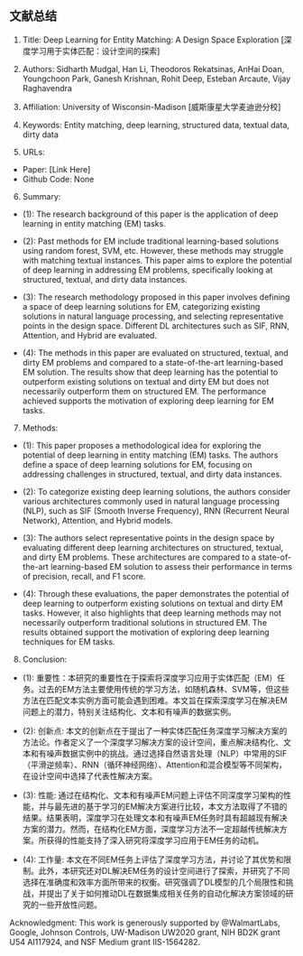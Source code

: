 ## 文献总结




1. Title: Deep Learning for Entity Matching: A Design Space Exploration [深度学习用于实体匹配：设计空间的探索]

2. Authors: Sidharth Mudgal, Han Li, Theodoros Rekatsinas, AnHai Doan, Youngchoon Park, Ganesh Krishnan, Rohit Deep, Esteban Arcaute, Vijay Raghavendra

3. Affiliation: University of Wisconsin-Madison [威斯康星大学麦迪逊分校]

4. Keywords: Entity matching, deep learning, structured data, textual data, dirty data

5. URLs: 
- Paper: [Link Here]
- Github Code: None

6. Summary: 

- (1): The research background of this paper is the application of deep learning in entity matching (EM) tasks.
 
- (2): Past methods for EM include traditional learning-based solutions using random forest, SVM, etc. However, these methods may struggle with matching textual instances. This paper aims to explore the potential of deep learning in addressing EM problems, specifically looking at structured, textual, and dirty data instances.
 
- (3): The research methodology proposed in this paper involves defining a space of deep learning solutions for EM, categorizing existing solutions in natural language processing, and selecting representative points in the design space. Different DL architectures such as SIF, RNN, Attention, and Hybrid are evaluated.
 
- (4): The methods in this paper are evaluated on structured, textual, and dirty EM problems and compared to a state-of-the-art learning-based EM solution. The results show that deep learning has the potential to outperform existing solutions on textual and dirty EM but does not necessarily outperform them on structured EM. The performance achieved supports the motivation of exploring deep learning for EM tasks.
7. Methods:

- (1): This paper proposes a methodological idea for exploring the potential of deep learning in entity matching (EM) tasks. The authors define a space of deep learning solutions for EM, focusing on addressing challenges in structured, textual, and dirty data instances.

- (2): To categorize existing deep learning solutions, the authors consider various architectures commonly used in natural language processing (NLP), such as SIF (Smooth Inverse Frequency), RNN (Recurrent Neural Network), Attention, and Hybrid models.

- (3): The authors select representative points in the design space by evaluating different deep learning architectures on structured, textual, and dirty EM problems. These architectures are compared to a state-of-the-art learning-based EM solution to assess their performance in terms of precision, recall, and F1 score.

- (4): Through these evaluations, the paper demonstrates the potential of deep learning to outperform existing solutions on textual and dirty EM tasks. However, it also highlights that deep learning methods may not necessarily outperform traditional solutions in structured EM. The results obtained support the motivation of exploring deep learning techniques for EM tasks.





8. Conclusion:

- (1): 重要性：本研究的重要性在于探索将深度学习应用于实体匹配（EM）任务。过去的EM方法主要使用传统的学习方法，如随机森林、SVM等，但这些方法在匹配文本实例方面可能会遇到困难。本文旨在探索深度学习在解决EM问题上的潜力，特别关注结构化、文本和有噪声的数据实例。

- (2): 创新点: 本文的创新点在于提出了一种实体匹配任务深度学习解决方案的方法论。作者定义了一个深度学习解决方案的设计空间，重点解决结构化、文本和有噪声数据实例中的挑战。通过选择自然语言处理（NLP）中常用的SIF（平滑逆频率）、RNN（循环神经网络）、Attention和混合模型等不同架构，在设计空间中选择了代表性解决方案。

- (3): 性能: 通过在结构化、文本和有噪声EM问题上评估不同深度学习架构的性能，并与最先进的基于学习的EM解决方案进行比较，本文方法取得了不错的结果。结果表明，深度学习在处理文本和有噪声EM任务时具有超越现有解决方案的潜力。然而，在结构化EM方面，深度学习方法不一定超越传统解决方案。所获得的性能支持了深入研究将深度学习应用于EM任务的动机。

- (4): 工作量: 本文在不同EM任务上评估了深度学习方法，并讨论了其优势和限制。此外，本研究还对DL解决EM任务的设计空间进行了探索，并研究了不同选择在准确度和效率方面所带来的权衡。研究强调了DL模型的几个局限性和挑战，并提出了关于如何推动DL在数据集成相关任务的自动化解决方案领域的研究的一些开放性问题。

Acknowledgment: This work is generously supported by @WalmartLabs, Google, Johnson Controls, UW-Madison UW2020 grant, NIH BD2K grant U54 AI117924, and NSF Medium grant IIS-1564282.




